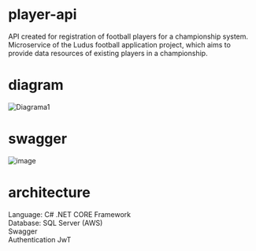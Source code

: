 # player-api
API created for registration of football players for a championship system.<br>
Microservice of the Ludus football application project, which aims to provide data resources of existing players in a championship.

# diagram

![Diagrama1](https://user-images.githubusercontent.com/70587854/236971964-5638e7d1-8add-4e19-820a-139370dd7b9f.png)

# swagger

![image](https://user-images.githubusercontent.com/61667716/236976548-a2a17f3c-25b0-451d-8aee-44a49230a0dd.png)

# architecture
Language: C# .NET CORE Framework
<br>
Database: SQL Server (AWS)
<br>
Swagger
<br>
Authentication JwT
